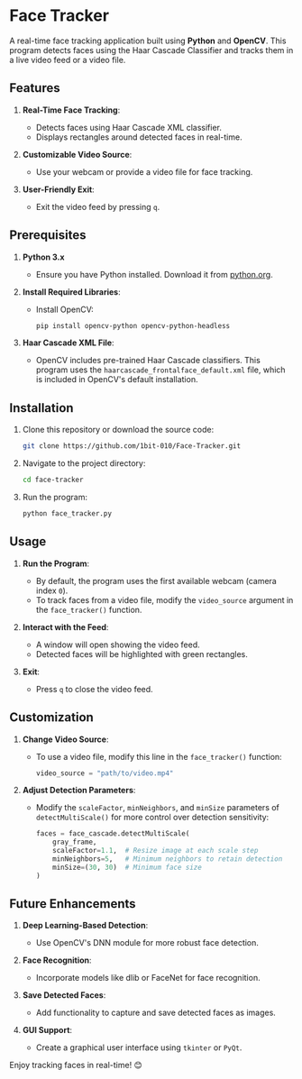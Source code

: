 # Face Tracker

A real-time face tracking application built using **Python** and **OpenCV**. This program detects faces using the Haar Cascade Classifier and tracks them in a live video feed or a video file.

## Features

1. **Real-Time Face Tracking**:
   - Detects faces using Haar Cascade XML classifier.
   - Displays rectangles around detected faces in real-time.

2. **Customizable Video Source**:
   - Use your webcam or provide a video file for face tracking.

3. **User-Friendly Exit**:
   - Exit the video feed by pressing `q`.



## Prerequisites

1. **Python 3.x**
   - Ensure you have Python installed. Download it from [python.org](https://www.python.org/).

2. **Install Required Libraries**:
   - Install OpenCV:
     ```bash
     pip install opencv-python opencv-python-headless
     ```

3. **Haar Cascade XML File**:
   - OpenCV includes pre-trained Haar Cascade classifiers. This program uses the `haarcascade_frontalface_default.xml` file, which is included in OpenCV's default installation.



## Installation

1. Clone this repository or download the source code:
   ```bash
   git clone https://github.com/1bit-010/Face-Tracker.git
   ```

2. Navigate to the project directory:
   ```bash
   cd face-tracker
   ```

3. Run the program:
   ```bash
   python face_tracker.py
   ```



## Usage

1. **Run the Program**:
   - By default, the program uses the first available webcam (camera index `0`).
   - To track faces from a video file, modify the `video_source` argument in the `face_tracker()` function.

2. **Interact with the Feed**:
   - A window will open showing the video feed.
   - Detected faces will be highlighted with green rectangles.

3. **Exit**:
   - Press `q` to close the video feed.





## Customization

1. **Change Video Source**:
   - To use a video file, modify this line in the `face_tracker()` function:
     ```python
     video_source = "path/to/video.mp4"
     ```

2. **Adjust Detection Parameters**:
   - Modify the `scaleFactor`, `minNeighbors`, and `minSize` parameters of `detectMultiScale()` for more control over detection sensitivity:
     ```python
     faces = face_cascade.detectMultiScale(
         gray_frame,
         scaleFactor=1.1,  # Resize image at each scale step
         minNeighbors=5,   # Minimum neighbors to retain detection
         minSize=(30, 30)  # Minimum face size
     )
     ```


## Future Enhancements

1. **Deep Learning-Based Detection**:
   - Use OpenCV's DNN module for more robust face detection.

2. **Face Recognition**:
   - Incorporate models like dlib or FaceNet for face recognition.

3. **Save Detected Faces**:
   - Add functionality to capture and save detected faces as images.

4. **GUI Support**:
   - Create a graphical user interface using `tkinter` or `PyQt`.






Enjoy tracking faces in real-time! 😊

